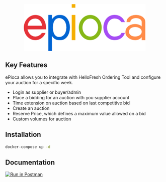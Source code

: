 <p align="center">  
  <img height="150" src="./epioca.png"  alt="ePioca" title="ePioca">
</p>

## Key Features

ePioca allows you to integrate with HelloFresh Ordering Tool and configure your auction for a specific week.

* Login as supplier or buyer/admin
* Place a bidding for an auction with you supplier account
* Time extension on auction based on last competitive bid
* Create an auction
* Reserve Price, which defines a maximum value allowed on a bid
* Custom volumes for auction

## Installation

```sh
docker-compose up -d
```

## Documentation

[![Run in Postman](https://run.pstmn.io/button.svg)](https://app.getpostman.com/run-collection/95925f2f56640c445f7d)
